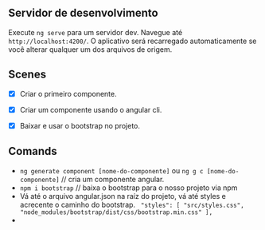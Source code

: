 ## Servidor de desenvolvimento

Execute `ng serve` para um servidor dev. Navegue até `http://localhost:4200/`. 
O aplicativo será recarregado automaticamente se você alterar qualquer um dos arquivos de origem.

## Scenes

-[x] Criar o primeiro componente.
-[x] Criar um componente usando o angular cli.
-[x] Baixar e usar o bootstrap no projeto.


## Comands
 * `ng generate component [nome-do-componente]` ou `ng g c [nome-do-componente]` // cria um componente angular. 
 * `npm i bootstrap` // baixa o bootstrap para o nosso projeto via npm
 * Vá até o arquivo angular.json na raíz do projeto, vá até styles e acrecente o caminho do bootstrap. ` "styles": [
                 "src/styles.css",
                 "node_modules/bootstrap/dist/css/bootstrap.min.css"
               ],` 
* 
